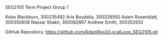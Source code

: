 SEG2105 Term Project
Group 1

Kobe Blackburn, 300235492
Aris Boudalia, 300328550
Adam Rosenblatt, 300350608
Nassar Shakir, 300082867
Andrew Smith, 300352932

GitHub Repository:
https://github.com/AdamRos3/LocalLoop_SEG2105.git
